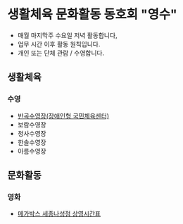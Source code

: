 # 생활체육 문화활동 동호회 "영수"
- 매월 마지막주 수요일 저녁 활동합니다,
- 업무 시간 이후 활동 원칙입니다.
- 개인 또는 단체 관람 / 수영합니다.
## 생활체육
### 수영
- [반곡수영장(장애인형 국민체육센터)](https://www.sjfmc.or.kr/pc.do)  
- 보람수영장
- 청사수영장
- 한솔수영장
- 아름수영장
## 문화활동
### 영화
- [메가박스 세종나성점 상영시간표](https://www.megabox.co.kr/booking/timetable)  
